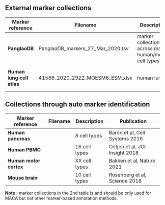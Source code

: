 ## External marker collections

| Marker reference | Filename | Description | Publication
| --- | ----------- | --------- | ----
| **PanglaoDB** | PanglaoDB_markers_27_Mar_2020.tsv | marker collection across major human/mouse cell types | Franzén et al., Database 2019
| **Human lung cell atlas** | 41586_2020_2922_MOESM6_ESM.xlsx | human lung | Travaglini et al., Nature 2020

## Collections through auto marker identification

| Marker reference | Filename | Description | Publication
| --- | ----------- | --------- | ----
| **Human pancreas** |  | 8 cell types | Baron et al, Cell Systems 2016
| **Human PBMC** |  | 16 cell types  | Oetjen et al, JCI Insight 2018
| **Human motor cortex** |  | XX cell types | Bakken et al, Nature 2021
| **Mouse brain** |  | 10 cell types  | Rosenberg et al, Science 2018

   **Note** : marker collections in the 2nd table is and should be only used for MACA but not other marker-based annotation methods.

